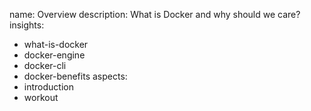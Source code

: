 name: Overview
description: What is Docker and why should we care?
insights:
  - what-is-docker
  - docker-engine
  - docker-cli
  - docker-benefits
aspects:
  - introduction
  - workout
 

